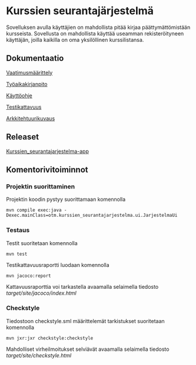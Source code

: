 # Kurssien seurantajärjestelmä

Sovelluksen avulla käyttäjien on mahdollista pitää kirjaa päättymättömistään kursseista. Sovellusta on mahdollista käyttää useamman rekisteröityneen käyttäjän, joilla kaikilla on oma yksilöllinen kurssilistansa.

## Dokumentaatio

[Vaatimusmäärittely](https://github.com/lchz/otm-harjoitustyo/blob/master/Kurssien_seurantajarjestelma/dokumentaatio/vaatimusmaarittely.md)

[Työaikakirjanpito](https://github.com/lchz/otm-harjoitustyo/blob/master/Kurssien_seurantajarjestelma/dokumentaatio/tyoaikakirjanpito.md)

[Käyttöohje](https://github.com/lchz/otm-harjoitustyo/blob/master/Kurssien_seurantajarjestelma/dokumentaatio/kayttoohje.md)

[Testikattavuus](https://github.com/lchz/otm-harjoitustyo/blob/master/Kurssien_seurantajarjestelma/dokumentaatio/kuvat/Testikattavuus.png)

[Arkkitehtuurikuvaus](https://github.com/lchz/otm-harjoitustyo/blob/master/Kurssien_seurantajarjestelma/dokumentaatio/arkkitehtuuri.md)

## Releaset

[Kurssien_seurantajarjestelma-app](https://github.com/lchz/otm-harjoitustyo/releases/tag/v0.5-alpha)

## Komentorivitoiminnot

### Projektin suorittaminen

Projektin koodin pystyy suorittamaan komennolla

	mvn compile exec:java -Dexec.mainClass=otm.kurssien_seurantajarjestelma.ui.JarjestelmaUi

### Testaus

Testit suoritetaan komennolla

	mvn test

Testikattavuusraportti luodaan komennolla

	mvn jacoco:report

Kattavuusraporttia voi tarkastella avaamalla selaimella tiedosto _target/site/jacoco/index.html_

### Checkstyle

Tiedostoon checkstyle.sml määrittelemät tarkistukset suoritetaan komennolla

	mvn jxr:jxr checkstyle:checkstyle

Mahdolliset virheilmoitukset selviävät avaamalla selaimella tiedosto _target/site/checkstyle.html_
